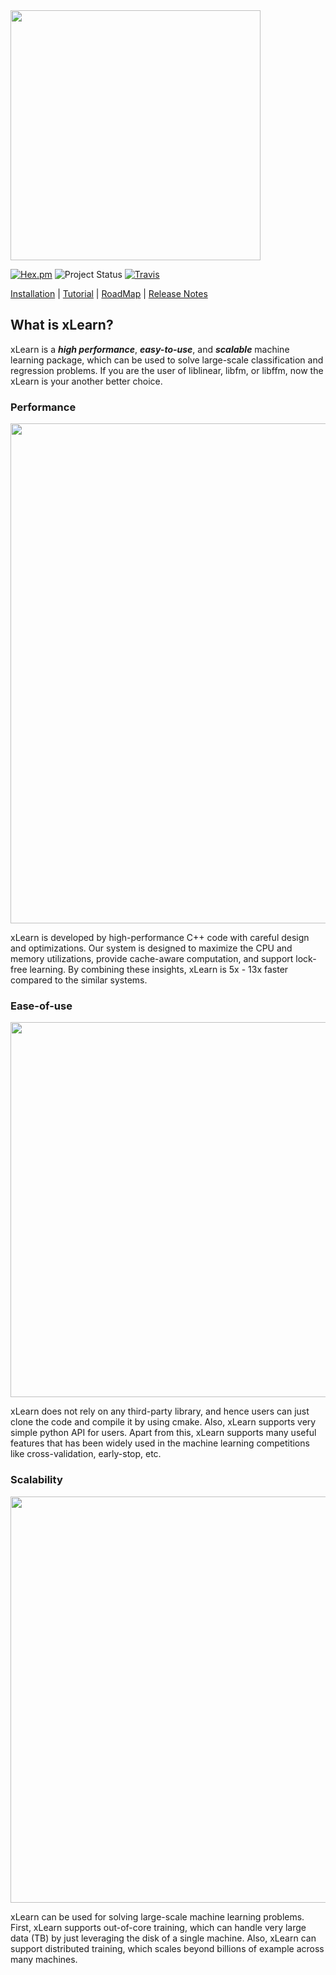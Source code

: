 <img src="https://github.com/aksnzhy/xLearn/raw/master/img/xlearn_logo.png" width = "400"/>    

[![Hex.pm](https://img.shields.io/hexpm/l/plug.svg)](./LICENCE)
![Project Status](https://img.shields.io/badge/version-0.1.0-green.svg)
[![Travis](https://img.shields.io/travis/rust-lang/rust.svg)]()

[Installation](doc/install.md) |
[Tutorial](doc/toturial.md) |
[RoadMap](doc/roadmap.md) |
[Release Notes](doc/news.md) 

## What is xLearn?

xLearn is a ***high performance***, ***easy-to-use***, and ***scalable*** machine learning package, 
which can be used to solve large-scale classification and regression problems. If you are the user 
of liblinear, libfm, or libffm, now the xLearn is your another better choice.

### Performance 

<img src="https://github.com/aksnzhy/xLearn/raw/master/img/speed.png" width = "800"/>   

xLearn is developed by high-performance C++ code with careful design and optimizations. Our system is designed to 
maximize the CPU and memory utilizations, provide cache-aware computation, and support lock-free learning. By 
combining these insights, xLearn is 5x - 13x faster compared to the similar systems.

### Ease-of-use

<img src="https://github.com/aksnzhy/xLearn/raw/master/img/code.jpeg" width = "600"/>   

xLearn does not rely on any third-party library, and hence users can just clone the code and compile it by using cmake. 
Also, xLearn supports very simple python API for users. Apart from this, xLearn supports many useful features that has been 
widely used in the machine learning competitions like cross-validation, early-stop, etc.

### Scalability

<img src="https://github.com/aksnzhy/xLearn/raw/master/img/scalability.png" width = "650"/>   

xLearn can be used for solving large-scale machine learning problems. First, xLearn supports out-of-core training, which can handle 
very large data (TB) by just leveraging the disk of a single machine. Also, xLearn can support distributed training, which scales beyond billions of example across many machines. 

